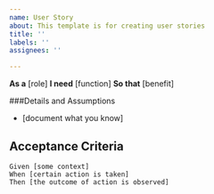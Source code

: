 ```yaml
---
name: User Story
about: This template is for creating user stories
title: ''
labels: ''
assignees: ''

---
```


**As a** [role]
**I need** [function]
**So that** [benefit]

###Details and Assumptions
* [document what you know]

## Acceptance Criteria

```gherkin
Given [some context]
When [certain action is taken]
Then [the outcome of action is observed]
```
